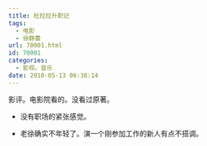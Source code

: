 ```yaml
---
title: 杜拉拉升职记
tags:
  - 电影
  - 徐静蕾
url: 70001.html
id: 70001
categories:
  - 影视。音乐
date: 2010-05-13 06:38:14
---
```


影评。电影院看的。没看过原著。

- 没有职场的紧张感觉。

- 老徐确实不年轻了。演一个刚参加工作的新人有点不搭调。